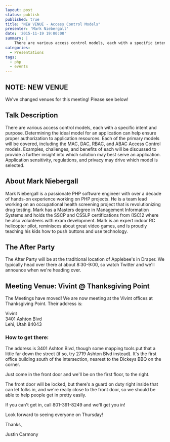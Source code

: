 ```yaml
---
layout: post
status: publish
published: true
title: "NEW VENUE - Access Control Models"
presenter: 'Mark Niebergall'
date: '2015-11-19 19:00:00'
summary: |
    There are various access control models, each with a specific intent and purpose. Determining the ideal model for an application can help ensure proper authorization to application resources. Each of the primary models will be covered, including the MAC, DAC, RBAC, and ABAC Access Control models. Examples, challenges, and benefits of each will be discussed to provide a further insight into which solution may best serve an application. Application sensitivity, regulations, and privacy may drive which model is selected.
categories:
  - Presentations
tags:
  - php
  - events
---
```

## NOTE: NEW VENUE

We've changed venues for this meeting! Please see below!

## Talk Description

There are various access control models, each with a specific intent and purpose. Determining the ideal model for an application can help ensure proper authorization to application resources. Each of the primary models will be covered, including the MAC, DAC, RBAC, and ABAC Access Control models. Examples, challenges, and benefits of each will be discussed to provide a further insight into which solution may best serve an application. Application sensitivity, regulations, and privacy may drive which model is selected.

## About Mark Niebergall

Mark Niebergall is a passionate PHP software engineer with over a decade of hands-on experience working on PHP projects. He is a team lead working on an occupational health screening project that is revolutionizing drug testing. Mark has a Masters degree in Management Information Systems and holds the SSCP and CSSLP certifications from (ISC)2 where he also volunteers with exam development. Mark is an expert indoor RC helicopter pilot, reminisces about great video games, and is proudly teaching his kids how to push buttons and use technology.

## The After Party

The After Party will be at the traditional location of Applebee's in Draper. We typically head over there at about 8:30-9:00, so watch Twitter and we'll announce when we're heading over.

## Meeting Venue: Vivint @ Thanksgiving Point

The Meetings have moved! We are now meeting at the Vivint offices at Thanksgiving Point. Their address is:

Vivint<br/>
3401 Ashton Blvd<br/>
Lehi, Utah 84043

### How to get there:

The address is 3401 Ashton Blvd, though some mapping tools put that a little far down the street (if so, try 2719 Ashton Blvd instead). It's the first office building south of the intersection, nearest to the Dickeys BBQ on the corner.

Just come in the front door and we'll be on the first floor, to the right.

The front door will be locked, but there's a guard on duty right inside that can let folks in, and we're really close to the front door, so we should be able to help people get in pretty easily.

If you can't get in, call 801-391-8249 and we'll get you in!

Look forward to seeing everyone on Thursday!

Thanks,

Justin Carmony